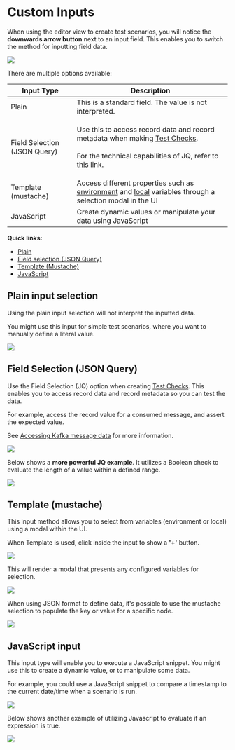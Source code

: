 # Custom Inputs

When using the editor view to create test scenarios, you will notice the **downwards arrow button** next to an input field. This enables you to switch the method for inputting field data.&#x20;

![](<../.gitbook/assets/image (95).png>)

There are multiple options available:

| Input Type                   | Description                                                                                                                                                                                                                                                     |
| ---------------------------- | --------------------------------------------------------------------------------------------------------------------------------------------------------------------------------------------------------------------------------------------------------------- |
| Plain                        | This is a standard field. The value is not interpreted.                                                                                                                                                                                                         |
| Field Selection (JSON Query) | <p>Use this to access record data and record metadata when making <a href="building-tests/test-checks/">Test Checks</a>. <br><br>For the technical capabilities of JQ, refer to <a href="https://stedolan.github.io/jq/manual/#Basicfilters">this</a> link.</p> |
| Template (mustache)          | Access different properties such as [environment](environments/) and [local](building-tests/tasks/set-variable-task.md) variables through a selection modal in the UI                                                                                           |
| JavaScript                   | Create dynamic values or manipulate your data using JavaScript                                                                                                                                                                                                  |

**Quick links:**

* [Plain](custom-inputs.md#plain-input-selection)&#x20;
* [Field selection (JSON Query)](custom-inputs.md#field-selection-json-query)
* [Template (Mustache)](custom-inputs.md#template-mustache)
* [JavaScript](custom-inputs.md#javascript-input)

## Plain input selection

Using the plain input selection will not interpret the inputted data.&#x20;

You might use this input for simple test scenarios, where you want to manually define a literal value.&#x20;

![](<../.gitbook/assets/image (149).png>)

## Field Selection (JSON Query)

Use the Field Selection (JQ) option when creating [Test Checks](building-tests/test-checks/). This enables you to access record data and record metadata so you can test the data.

For example, access the record value for a consumed message, and assert the expected value.&#x20;

See [Accessing Kafka message data](building-tests/test-checks/accessing-kafka-message-data/) for more information.

![](<../.gitbook/assets/image (57).png>)

Below shows a **more powerful JQ example**. It utilizes a Boolean check to evaluate the length of a value within a defined range.

![](<../.gitbook/assets/image (3).png>)

## Template (mustache)&#x20;

This input method allows you to select from variables (environment or local) using a modal within the UI.&#x20;

When Template is used, click inside the input to show a **'+'** button.

![](<../.gitbook/assets/image (94).png>)

This will render a modal that presents any configured variables for selection.&#x20;

![](<../.gitbook/assets/image (153).png>)

When using JSON format to define data, it's possible to use the mustache selection to populate the key or value for a specific node.

![](<../.gitbook/assets/image (44).png>)

## JavaScript input

This input type will enable you to execute a JavaScript snippet. You might use this to create a dynamic value, or to manipulate some data.

For example, you could use a JavaScript snippet to compare a timestamp to the current date/time when a scenario is run.&#x20;

![](<../.gitbook/assets/image (124).png>)

Below shows another example of utilizing Javascript to evaluate if an expression is true.&#x20;

![](<../.gitbook/assets/image (167).png>)
